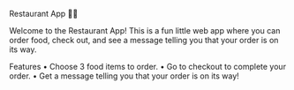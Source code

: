 Restaurant App 🍔🍕

Welcome to the Restaurant App! This is a fun little web app where you can order food, check out, and see a message telling you that your order is on its way.

Features
	•	Choose 3 food items to order.
	•	Go to checkout to complete your order.
	•	Get a message telling you that your order is on its way!
